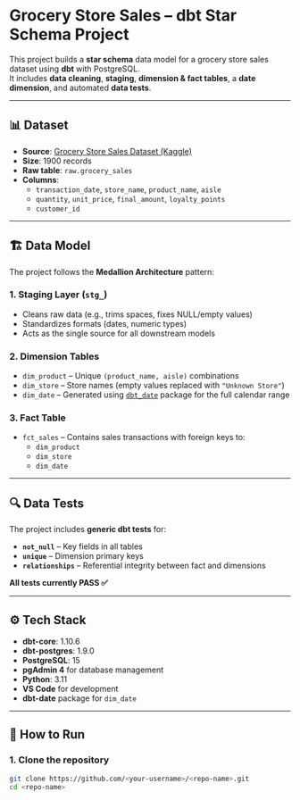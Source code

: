 # Grocery Store Sales – dbt Star Schema Project

This project builds a **star schema** data model for a grocery store sales dataset using **dbt** with PostgreSQL.  
It includes **data cleaning**, **staging**, **dimension & fact tables**, a **date dimension**, and automated **data tests**.

---

## 📊 Dataset

- **Source**: [Grocery Store Sales Dataset (Kaggle)](https://www.kaggle.com/datasets/pratyushpuri/grocery-store-sales-dataset-in-2025-1900-record)
- **Size**: 1900 records
- **Raw table**: `raw.grocery_sales`
- **Columns**:
  - `transaction_date`, `store_name`, `product_name`, `aisle`
  - `quantity`, `unit_price`, `final_amount`, `loyalty_points`
  - `customer_id`

---

## 🏗 Data Model

The project follows the **Medallion Architecture** pattern:

### **1. Staging Layer (`stg_`)**
- Cleans raw data (e.g., trims spaces, fixes NULL/empty values)
- Standardizes formats (dates, numeric types)
- Acts as the single source for all downstream models

### **2. Dimension Tables**
- `dim_product` – Unique `(product_name, aisle)` combinations
- `dim_store` – Store names (empty values replaced with `"Unknown Store"`)
- `dim_date` – Generated using [`dbt_date`](https://hub.getdbt.com/godatadriven/dbt_date/latest/) package for the full calendar range

### **3. Fact Table**
- `fct_sales` – Contains sales transactions with foreign keys to:
  - `dim_product`
  - `dim_store`
  - `dim_date`

---

## 🔍 Data Tests

The project includes **generic dbt tests** for:
- **`not_null`** – Key fields in all tables
- **`unique`** – Dimension primary keys
- **`relationships`** – Referential integrity between fact and dimensions

**All tests currently PASS ✅**

---

## ⚙️ Tech Stack

- **dbt-core**: 1.10.6
- **dbt-postgres**: 1.9.0
- **PostgreSQL**: 15
- **pgAdmin 4** for database management
- **Python**: 3.11
- **VS Code** for development
- **dbt-date** package for `dim_date`

---

## 🚀 How to Run

### 1. Clone the repository
```bash
git clone https://github.com/<your-username>/<repo-name>.git
cd <repo-name>
